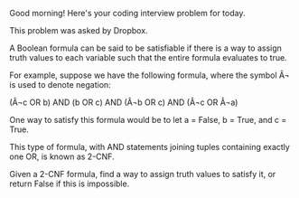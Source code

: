 Good morning! Here's your coding interview problem for today.

This problem was asked by Dropbox.

A Boolean formula can be said to be satisfiable if there is a way to assign
truth values to each variable such that the entire formula evaluates to true.

For example, suppose we have the following formula, where the symbol Â¬ is used
to denote negation:

(Â¬c OR b) AND (b OR c) AND (Â¬b OR c) AND (Â¬c OR Â¬a)

One way to satisfy this formula would be to let a = False, b = True, and c =
True.

This type of formula, with AND statements joining tuples containing exactly one 
OR, is known as 2-CNF.

Given a 2-CNF formula, find a way to assign truth values to satisfy it, or
return False if this is impossible.


